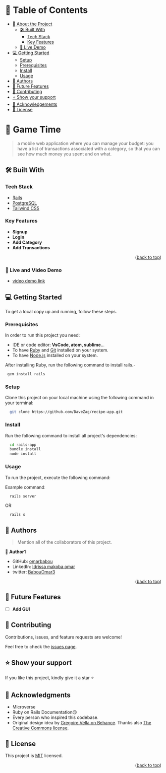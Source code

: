 # 📗 Table of Contents

- [📖 About the Project](#about-project)
  - [🛠 Built With](#built-with)
    - [Tech Stack](#tech-stack)
    - [Key Features](#key-features)
  - [🚀 Live Demo](#live-demo)
- [💻 Getting Started](#getting-started)
  - [Setup](#setup)
  - [Prerequisites](#prerequisites)
  - [Install](#install)
  - [Usage](#usage)
- [👥 Authors](#authors)
- [🔭 Future Features](#future-features)
- [🤝 Contributing](#contributing)
- [⭐️ Show your support](#support)
- [🙏 Acknowledgements](#acknowledgements)
- [📝 License](#license)

<!-- PROJECT DESCRIPTION -->

# 📖 Game Time <a name="about-project"></a>

> a mobile web application where you can manage your budget: you have a list of transactions associated with a category, so that you can see how much money you spent and on what.

## 🛠 Built With <a name="built-with"></a>

### Tech Stack <a name="tech-stack"></a>

  <ul>
    <li><a href="https://rubyonrails.org/">Rails</a></li>
    <li><a href="https://www.postgresql.org/">PostgreSQL</a></li>
    <li><a href="https://www.tailwindcss.com/">Tailwind CSS</a></li>
  </ul>
<!-- Features -->

### Key Features <a name="key-features"></a>

- **Signup**
- **Login**
- **Add Category**
- **Add Transactions**

<p align="right">(<a href="#readme-top">back to top</a>)</p>

### 🚀 Live and Video Demo <a name="live and video-demo"></a>

- [ video demo link](https://www.loom.com/share/0175cb699ec040a8bf745978105a47c5)

<!-- GETTING STARTED -->

## 💻 Getting Started <a name="getting-started"></a>

To get a local copy up and running, follow these steps.

### Prerequisites

In order to run this project you need:

- IDE or code editor: **VsCode, atom, sublime**...
- To have [Ruby](https://www.ruby-lang.org/en/) and [Git](https://git-scm.com/) installed on your system.
- To have [Node.js](https://nodejs.org/) installed on your system.

After installing Ruby, run the following command to install rails.-

```sh
 gem install rails
```

### Setup

Clone this project on your local machine using the following command in your terminal:

```sh
  git clone https://github.com/DaveZag/recipe-app.git
```

### Install

Run the following command to install all project's dependencies:

```sh
  cd rails-app
  bundle install
  node install
```

### Usage

To run the project, execute the following command:

Example command:

```sh
  rails server
```

OR

```sh
  rails s
```

## 👥 Authors <a name="authors"></a>

> Mention all of the collaborators of this project.

👤 **Author1**

- GitHub: [omarbabou](https://github.com/omarbabou)
- LinkedIn: [Idrissa makoba omar](https://www.linkedin.com/in/idrissa-makoba-omar/)
- twitter: [BabouOmar3](https://twitter.com/BabouOmar3)

<p align="right">(<a href="#readme-top">back to top</a>)</p>

<!-- FUTURE FEATURES -->

## 🔭 Future Features <a name="future-features"></a>

- [ ] **Add GUI**

<!-- CONTRIBUTING -->

## 🤝 Contributing <a name="contributing"></a>

Contributions, issues, and feature requests are welcome!

Feel free to check the [issues page](../../issues/).

## ⭐️ Show your support <a name="support"></a>

If you like this project, kindly give it a star ⭐️

## 🙏 Acknowledgments <a name="acknowledgements"></a>

- Microverse
- Ruby on Rails Documentation🙃
- Every person who inspired this codebase.
- Original design idea by [Gregoire Vella on Behance](https://www.behance.net/gregoirevella). Thanks also [The Creative Commons license](https://creativecommons.org/licenses/by-nc/4.0/).

## 📝 License <a name="license"></a>

This project is [MIT](./LICENSE) licensed.

<p align="right">(<a href="#readme-top">back to top</a>)</p>